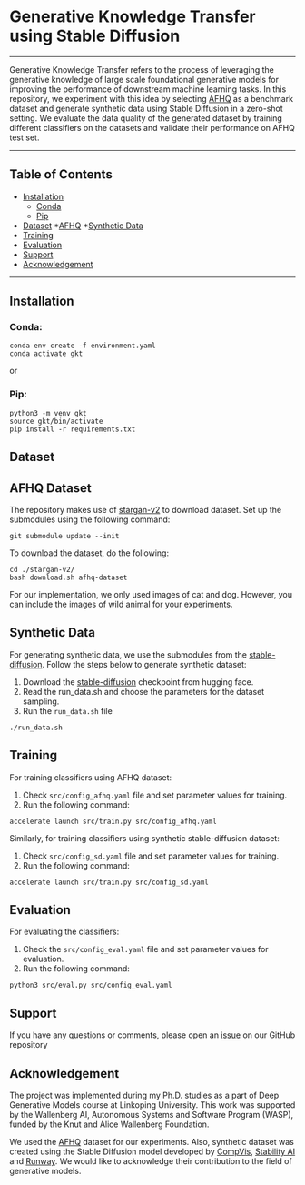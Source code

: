 # Generative Knowledge Transfer using Stable Diffusion
---

Generative Knowledge Transfer refers to the process of leveraging the generative knowledge of large scale foundational generative models for improving the performance of downstream machine learning tasks. In this repository, we experiment with this idea by selecting [AFHQ](https://github.com/clovaai/stargan-v2/blob/master/README.md#animal-faces-hq-dataset-afhq) as a benchmark dataset and generate synthetic data using Stable Diffusion in a zero-shot setting. We evaluate the data quality of the generated dataset by training different classifiers on the datasets and validate their performance on AFHQ test set. 

---

## Table of Contents
- [Installation](#installation)
    * [Conda](#conda)
    * [Pip](#pip)
- [Dataset](#dataset)
    *[AFHQ](#afhq-dataset)
    *[Synthetic Data](#synthetic-data)
- [Training](#training)
- [Evaluation](#evaluation)
- [Support](#support)
- [Acknowledgement](#acknowledgement)

---

## Installation

### Conda:
```
conda env create -f environment.yaml
conda activate gkt
```
or 

### Pip:
```
python3 -m venv gkt
source gkt/bin/activate
pip install -r requirements.txt
```

## Dataset

## AFHQ Dataset
The repository makes use of [stargan-v2](https://github.com/clovaai/stargan-v2) to download dataset. Set up the submodules using the following command:
```
git submodule update --init
```

To download the dataset, do the following:
```
cd ./stargan-v2/
bash download.sh afhq-dataset
```
For our implementation, we only used images of cat and dog. However, you can include the images of wild animal for your experiments.

## Synthetic Data
For generating synthetic data, we use the submodules from the [stable-diffusion](https://github.com/CompVis/stable-diffusion). Follow the steps below to generate synthetic dataset:
1. Download the [stable-diffusion](https://huggingface.co/CompVis/stable-diffusion-v-1-4-original) checkpoint from hugging face.
2. Read the run_data.sh and choose the parameters for the dataset sampling.
3. Run the `run_data.sh` file 

```
./run_data.sh
``` 

## Training
For training classifiers using AFHQ dataset:

1. Check `src/config_afhq.yaml` file and set parameter values for training.
2. Run the following command:
```
accelerate launch src/train.py src/config_afhq.yaml
```

Similarly, for training classifiers using synthetic stable-diffusion dataset:

1. Check `src/config_sd.yaml` file and set parameter values for training.
2. Run the following command:
```
accelerate launch src/train.py src/config_sd.yaml
```

## Evaluation
For evaluating the classifiers: 

1. Check the `src/config_eval.yaml` file and set parameter values for evaluation.
2. Run the following command:
```
python3 src/eval.py src/config_eval.yaml
```

## Support
If you have any questions or comments, please open an [issue](https://github.com/NitheshChandher/gkt_stablediffusion/issues/new) on our GitHub repository

## Acknowledgement
The project was implemented during my Ph.D. studies as a part of Deep Generative Models course at Linkoping University. This work was supported by the Wallenberg AI, Autonomous Systems and Software Program (WASP), funded by the Knut and Alice Wallenberg Foundation.

We used the [AFHQ](https://github.com/clovaai/stargan-v2) dataset for our experiments. Also, synthetic dataset was created using the Stable Diffusion model developed by [CompVis](https://ommer-lab.com/), [Stability AI](https://stability.ai/) and [Runway](https://runwayml.com/). We would like to acknowledge their contribution to the field of generative models.